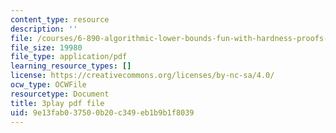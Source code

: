 ```yaml
---
content_type: resource
description: ''
file: /courses/6-890-algorithmic-lower-bounds-fun-with-hardness-proofs-fall-2014/9e13fab037500b20c349eb1b9b1f8039_rLOVwqMKlBc.pdf
file_size: 19980
file_type: application/pdf
learning_resource_types: []
license: https://creativecommons.org/licenses/by-nc-sa/4.0/
ocw_type: OCWFile
resourcetype: Document
title: 3play pdf file
uid: 9e13fab0-3750-0b20-c349-eb1b9b1f8039
---
```

